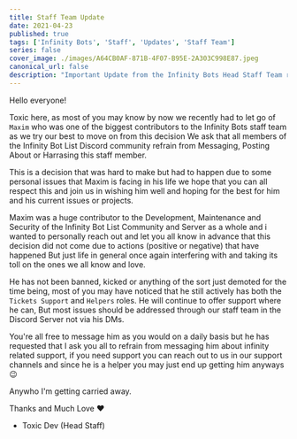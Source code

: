 ```yaml
---
title: Staff Team Update
date: 2021-04-23
published: true
tags: ['Infinity Bots', 'Staff', 'Updates', 'Staff Team']
series: false
cover_image: ./images/A64CB0AF-871B-4F07-B95E-2A303C998E87.jpeg
canonical_url: false
description: "Important Update from the Infinity Bots Head Staff Team regarding the Infinity Bots Staff."
---
```


Hello everyone!

Toxic here, as most of you may know by now we recently had to let go of `Maxim` who was one
of the biggest contributors to the Infinity Bots staff team as we try our best to move on from this decision
We ask that all members of the Infinity Bot List Discord community refrain from Messaging, Posting About or Harrasing
this staff member.

This is a decision that was hard to make but had to happen due to some personal issues that Maxim is facing in his life
we hope that you can all respect this and join us in wishing him well and hoping for the best for him and his current issues or projects.

Maxim was a huge contributor to the Development, Maintenance and Security of the Infinity Bot List Community and Server as a whole and i
wanted to personally reach out and let you all know in advance that this decision did not come due to actions (positive or negative) that have happened
But just life in general once again interfering with and taking its toll on the ones we all know and love.

He has not been banned, kicked or anything of the sort just demoted for the time being, most of you may have
noticed that he still actively has both the `Tickets Support` and `Helpers` roles. He will continue to offer support where he can,
But most issues should be addressed through our staff team in the Discord Server not via his DMs.

You're all free to message him as you would on a daily basis but he has requested that I ask you all to refrain from messaging him
about infinity related support, if you need support you can reach out to us in our support channels and since he is a helper you may
just end up getting him anyways 😉

Anywho I'm getting carried away.

Thanks and Much Love ❤️
- Toxic Dev (Head Staff)

